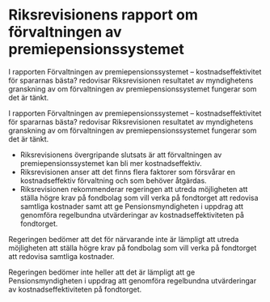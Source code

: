 # Riksrevisionens rapport om förvaltningen av premiepensionssystemet

I rapporten Förvaltningen av premiepensionssystemet – kostnadseffektivitet för spararnas bästa? redovisar Riksrevisionen resultatet av myndighetens granskning av om förvaltningen av premiepensionssystemet fungerar som det är tänkt.

I rapporten Förvaltningen av premiepensionssystemet – kostnadseffektivitet för spararnas bästa? redovisar Riksrevisionen resultatet av myndighetens granskning av om förvaltningen av premiepensionssystemet fungerar som det är tänkt.

* Riksrevisionens övergripande slutsats är att förvaltningen av premiepensionssystemet kan bli mer kostnadseffektiv.
* Riksrevisionen anser att det finns flera faktorer som försvårar en kostnadseffektiv förvaltning och som behöver åtgärdas.
* Riksrevisionen rekommenderar regeringen att utreda möjligheten att ställa högre krav på fondbolag som vill verka på fondtorget att redovisa samtliga kostnader samt att ge Pensionsmyndigheten i uppdrag att genomföra regelbundna utvärderingar av kostnadseffektiviteten på fondtorget.

Regeringen bedömer att det för närvarande inte är lämpligt att utreda möjligheten att ställa högre krav på fondbolag som vill verka på fondtorget att redovisa samtliga kostnader.

Regeringen bedömer inte heller att det är lämpligt att ge Pensionsmyndigheten i uppdrag att genomföra regelbundna utvärderingar av kostnadseffektiviteten på fondtorget.
